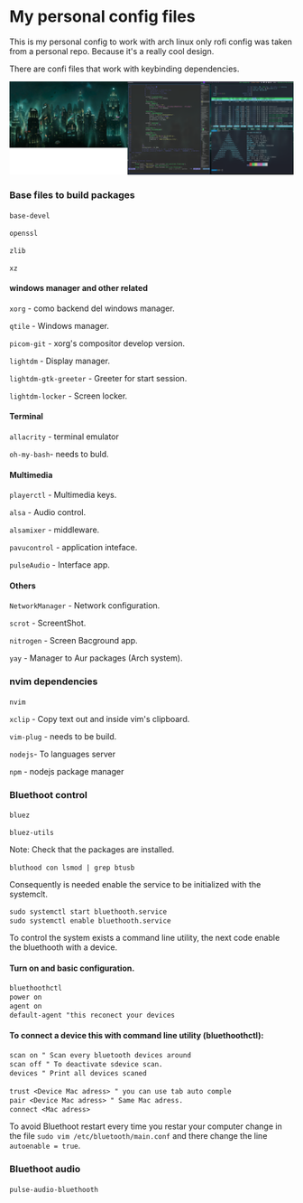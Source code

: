 # My personal config files 

This is my personal config to work with arch linux only rofi config was taken from a personal repo. Because it's a really cool design.

There are confi files that work with keybinding dependencies.

![screetshot_desktop](./assets/screenshot.png)

### Base files to build packages

`base-devel`

`openssl`

`zlib`

`xz`

#### windows manager and other related

`xorg` - como backend del windows manager.

`qtile` - Windows manager.

`picom-git` - xorg's compositor develop version.

`lightdm` - Display manager.

`lightdm-gtk-greeter` - Greeter for start session.

`lightdm-locker` - Screen locker. 


#### Terminal

`allacrity` - terminal emulator

`oh-my-bash`- needs to buld.

#### Multimedia

`playerctl` - Multimedia keys. 

`alsa` - Audio control.

`alsamixer` - middleware.

`pavucontrol` -  application inteface.

`pulseAudio` -  Interface app.


#### Others

`NetworkManager` - Network configuration.

`scrot` - ScreentShot.

`nitrogen` - Screen Bacground app.

`yay` - Manager to Aur packages (Arch system).

### nvim dependencies

`nvim`

`xclip` - Copy text out and inside vim's clipboard.

`vim-plug` - needs to be build.

`nodejs`- To languages server

`npm` - nodejs package manager


### Bluethoot control

`bluez`

`bluez-utils`

Note:
Check that the packages are installed.

`bluthood con lsmod | grep btusb`

Consequently is needed enable the service to be initialized with the systemclt. 

```
sudo systemctl start bluethooth.service
sudo systemctl enable bluethooth.service
```

To control the system exists a command line utility, the next code enable the bluethooth with a device.
#### Turn on and basic configuration.

```
bluethoothctl
power on
agent on
default-agent "this reconect your devices
```

#### To connect a device this with command line utility (bluethoothctl):


```
scan on " Scan every bluetooth devices around
scan off " To deactivate sdevice scan. 
devices " Print all devices scaned 

trust <Device Mac adress> " you can use tab auto comple
pair <Device Mac adress> " Same Mac adress.
connect <Mac adress>
```
 

To avoid Bluethoot restart every time you restar your computer change in the file `sudo vim /etc/bluetooth/main.conf` and there change the line `autoenable = true`.

### Bluethoot audio

`pulse-audio-bluethooth`

